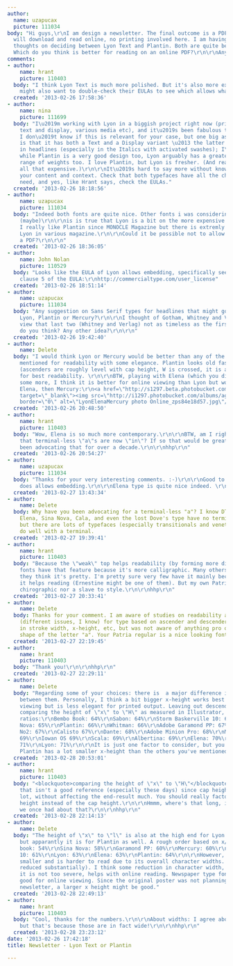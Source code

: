 ```yaml
---
author:
  name: uzapucax
  picture: 111034
body: "Hi guys,\r\nI am design a newsletter. The final outcome is a PDF that people
  will download and read online, no printing involved here. I am having some second
  thoughts on deciding between Lyon Text and Plantin. Both are quite beautiful fonts.
  Which do you think is better for reading on an online PDF?\r\n\r\nAny ideas?\r\n\r\nBest,\r\nS"
comments:
- author:
    name: hrant
    picture: 110403
  body: "I think Lyon Text is much more polished. But it's also more expensive!  ;-)\r\n\r\nYou
    might also want to double-check their EULAs to see which allows what kind of embedding.\r\n\r\nhhp\r\n"
  created: '2013-02-26 17:58:36'
- author:
    name: nina
    picture: 111699
  body: "I\u2019m working with Lyon in a biggish project right now (print and web,
    text and display, various media etc), and it\u2019s been fabulous to work with.
    I don\u2019t know if this is relevant for your case, but one big asset of Lyon
    is that it has both a Text and a Display variant \u2013 the latter looks great
    in headlines (especially in the Italics with activated swashes); I\u2019d say
    while Plantin is a very good design too, Lyon arguably has a greater range. Good
    range of weights too. I love Plantin, but Lyon is fresher. (And really, it isn\u2019t
    all that expensive.)\r\n\r\nIt\u2019s hard to say more without knowing more about
    your content and context. Check that both typefaces have all the characters you
    need, and yes, like Hrant says, check the EULAs."
  created: '2013-02-26 18:18:56'
- author:
    name: uzapucax
    picture: 111034
  body: "Indeed both fonts are quite nice. Other fonts i was considering were:\r\n\r\nMiller\r\nMercury\r\nSabon
    (maybe)\r\n\r\nis is true that Lyon is a bit on the more expensive side than Plantin.
    I really like Plantin since MONOCLE Magazine but there is extremly good use of
    Lyon in various magazine.\r\n\r\nCould it be possible not to allow embedding in
    a PDF?\r\n\r\n"
  created: '2013-02-26 18:36:05'
- author:
    name: John Nolan
    picture: 110529
  body: "Looks like the EULA of Lyon allows embedding, specifically see the note to
    clause 5 of the EULA:\r\nhttp://commercialtype.com/user_license"
  created: '2013-02-26 18:51:14'
- author:
    name: uzapucax
    picture: 111034
  body: "Any suggestion on Sans Serif types for headlines that might go with either:
    Lyon, Plantin or Mercury?\r\n\r\nI thought of Gotham, Whitney and Verlag. By i
    view that last two (Whitney and Verlag) not as timeless as the first one. What
    do you think? Any other idea?\r\n\r\n"
  created: '2013-02-26 19:42:40'
- author:
    name: Delete
  body: "I would think Lyon or Mercury would be better than any of the others you've
    mentioned for readability with some elegance. Plantin looks old fashion to me.
    (ascenders are roughly level with cap height, W is crossed, it is a bit too wide
    for best readability. \r\n\r\nBTW, playing with Elena (which you didn't mention)
    some more, I think it is better for online viewing than Lyon but worse for print.\r\n\r\nLyon,
    Elena, then Mercury:\r\n<a href=\"http://s1297.beta.photobucket.com/user/IsleofGough/media/Online_zps84e18d57.jpg.html\"
    target=\"_blank\"><img src=\"http://i1297.photobucket.com/albums/ag36/IsleofGough/Online_zps84e18d57.jpg\"
    border=\"0\" alt=\"LyonElenaMercury photo Online_zps84e18d57.jpg\"/></a>"
  created: '2013-02-26 20:48:50'
- author:
    name: hrant
    picture: 110403
  body: "Wow, Elena is so much more contemporary.\r\n\r\nBTW, am I right in thinking
    that terminal-less \"a\"s are now \"in\"? If so that would be great, since I've
    been advocating that for over a decade.\r\n\r\nhhp\r\n"
  created: '2013-02-26 20:54:27'
- author:
    name: uzapucax
    picture: 111034
  body: "Thanks for your very interesting comments. :-)\r\n\r\nGood to know Lyon Text
    does allows embedding.\r\n\r\nElena type is quite nice indeed. \r\n\r\n\r\n\r\n"
  created: '2013-02-27 13:43:34'
- author:
    name: Delete
  body: Why have you been advocating for a terminal-less "a"? I know DTL documenta,
    Elena, Sina Nova, Cala, and even the lost Dove's type have no terminals on "a",
    but there are lots of typefaces (especially transitionals and venetians) that
    do well with a terminal.
  created: '2013-02-27 19:39:41'
- author:
    name: hrant
    picture: 110403
  body: "Because the \"weak\" top helps readability (by forming more distinctive boumas).\r\n\r\nMany
    fonts have that feature because it's more calligraphic. Many others have it because
    they think it's pretty. I'm pretty sure very few have it mainly because they think
    it helps reading (Ernestine might be one of them). But my own Patria is neither
    chirographic nor a slave to style.\r\n\r\nhhp\r\n"
  created: '2013-02-27 20:33:41'
- author:
    name: Delete
  body: Thanks for your comment. I am aware of studies on readability and legibility
    (different issues, I know) for type based on ascender and descender lengths, variation
    in stroke width, x-height, etc, but was not aware of anything pro or con for the
    shape of the letter "a". Your Patria regular is a nice looking font.
  created: '2013-02-27 22:19:45'
- author:
    name: hrant
    picture: 110403
  body: "Thank you!\r\n\r\nhhp\r\n"
  created: '2013-02-27 22:29:11'
- author:
    name: Delete
  body: "Regarding some of your choices: there is  a major difference in x-height
    between them. Personally, I think a bit bigger x-height works best for on line
    viewing but is less elegant for printed output. Leaving out descenders and just
    comparing the height of \"x\" to \"H\" as measured in Illustrator, here are some
    ratios:\r\nBembo Book: 64%\r\nSabon: 64%\r\nStorm Baskerville 10: 65%\r\nSina
    Nova: 65%\r\nPlantin: 66%\r\nWhitman: 66%\r\nAdobe Garamond PP: 67%\r\nTrinite
    No2: 67%\r\nCalisto 67%\r\nDante: 68%\r\nAdobe Minion Pro: 68%\r\nMiller: 68%\r\nDocumenta
    69%\r\nIowan OS 69%\r\nScala: 69%\r\nAlbertina: 69%\r\nElena: 70%\r\nMercury:
    71%\r\nLyon: 71%\r\n\r\nIt is just one factor to consider, but you can see that
    Plantin has a lot smaller x-height than the others you've mentioned."
  created: '2013-02-28 20:53:01'
- author:
    name: hrant
    picture: 110403
  body: "<blockquote>comparing the height of \"x\" to \"H\"</blockquote>\r\n\r\nBut
    that isn't a good reference (especially these days) since cap height varies a
    lot, without affecting the end-result much. You should really factor in the ascender
    height instead of the cap height.\r\n\r\nHmmm, where's that long, involved discussion
    we once had about that?\r\n\r\nhhp\r\n"
  created: '2013-02-28 22:14:13'
- author:
    name: Delete
  body: "The height of \"x\" to \"l\" is also at the high end for Lyon and Elena,
    but apparantly it is for Plantin as well. A rough order based on x/l height:\r\nBembo
    book: 54%\r\nSina Nova: 58%\r\nGaramond PP: 60%\r\nMercury: 60%\r\nBaskerville
    10: 61%\r\nLyon: 63%\r\nElena: 63%\r\nPlantin: 64%\r\n\r\nHowever, Plantin looks
    smaller and is harder to read due to its overall character widths. (which TNR
    reduced substantially). I think some reduction in character width, so long as
    it is not too severe, helps with online reading. Newspaper type fonts are reasonably
    good for online viewing. Since the original poster was not planning to print the
    newsletter, a larger x height might be good."
  created: '2013-02-28 22:49:13'
- author:
    name: hrant
    picture: 110403
  body: "Cool, thanks for the numbers.\r\n\r\nAbout widths: I agree about news fonts,
    but that's because those are in fact wide!\r\n\r\nhhp\r\n"
  created: '2013-02-28 23:23:12'
date: '2013-02-26 17:42:18'
title: Newsletter - Lyon Text or Plantin

---
```

